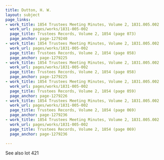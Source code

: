 ```yaml
---
title: Dutton, H. W.
layout: subject
page_links:
- work_title: 1854 Trustees Meeting Minutes, Volume 2, 1831.005.002
  work_url: pages/works/1831-005-002
  page_title: Trustees Records, Volume 2, 1854 (page 073)
  page_anchor: page-1279240
- work_title: 1854 Trustees Meeting Minutes, Volume 2, 1831.005.002
  work_url: pages/works/1831-005-002
  page_title: Trustees Records, Volume 2, 1854 (page 058)
  page_anchor: page-1279225
- work_title: 1854 Trustees Meeting Minutes, Volume 2, 1831.005.002
  work_url: pages/works/1831-005-002
  page_title: Trustees Records, Volume 2, 1854 (page 058)
  page_anchor: page-1279225
- work_title: 1854 Trustees Meeting Minutes, Volume 2, 1831.005.002
  work_url: pages/works/1831-005-002
  page_title: Trustees Records, Volume 2, 1854 (page 059)
  page_anchor: page-1279226
- work_title: 1854 Trustees Meeting Minutes, Volume 2, 1831.005.002
  work_url: pages/works/1831-005-002
  page_title: Trustees Records, Volume 2, 1854 (page 069)
  page_anchor: page-1279236
- work_title: 1854 Trustees Meeting Minutes, Volume 2, 1831.005.002
  work_url: pages/works/1831-005-002
  page_title: Trustees Records, Volume 2, 1854 (page 069)
  page_anchor: page-1279236

---
```

<p>See also lot 421</p>